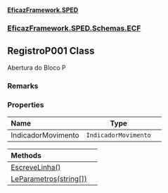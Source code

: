 #### [EficazFramework.SPED](EficazFrameworkSPED.md 'EficazFramework SPED')
### [EficazFramework.SPED.Schemas.ECF](EficazFramework.SPED.Schemas.ECF.md 'EficazFramework.SPED.Schemas.ECF')

## RegistroP001 Class

Abertura do Bloco P

### Remarks
### Properties

| Name | Type | |
| :--- | :---: | :--- |
| IndicadorMovimento | `IndicadorMovimento` |  |

| Methods | |
| :--- | :--- |
| [EscreveLinha()](EficazFramework.SPED.Schemas.ECF/RegistroP001/EscreveLinha().md 'EficazFramework.SPED.Schemas.ECF.RegistroP001.EscreveLinha()') | |
| [LeParametros(string[])](EficazFramework.SPED.Schemas.ECF/RegistroP001/LeParametros(string[]).md 'EficazFramework.SPED.Schemas.ECF.RegistroP001.LeParametros(string[])') | |
